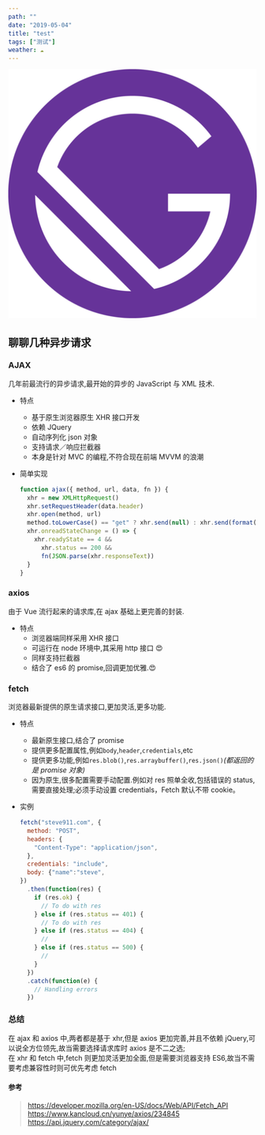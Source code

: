 ```yaml
---
path: ""
date: "2019-05-04"
title: "test"
tags: ["测试"]
weather: ☁️
---
```


![dd](../images/gatsby-icon.png)

## 聊聊几种异步请求

### AJAX

几年前最流行的异步请求,最开始的异步的 JavaScript 与 XML 技术.

- 特点
  - 基于原生浏览器原生 XHR 接口开发
  - 依赖 JQuery
  - 自动序列化 json 对象
  - 支持请求／响应拦截器
  - 本身是针对 MVC 的编程,不符合现在前端 MVVM 的浪潮
- 简单实现

  ```js
  function ajax({ method, url, data, fn }) {
    xhr = new XMLHttpRequest()
    xhr.setRequestHeader(data.header)
    xhr.open(method, url)
    method.toLowerCase() == "get" ? xhr.send(null) : xhr.send(format(data.body)) //format 根据content-type执行,包括序列化,格式化
    xhr.onreadStateChange = () => {
      xhr.readyState == 4 &&
        xhr.status == 200 &&
        fn(JSON.parse(xhr.responseText))
    }
  }
  ```

### axios

由于 Vue 流行起来的请求库,在 ajax 基础上更完善的封装.

- 特点
  - 浏览器端同样采用 XHR 接口
  - 可运行在 node 环境中,其采用 http 接口 😍
  - 同样支持拦截器
  - 结合了 es6 的 promise,回调更加优雅.😍

### fetch

浏览器最新提供的原生请求接口,更加灵活,更多功能.

- 特点

  - 最新原生接口,结合了 promise
  - 提供更多配置属性,例如`body`,`header`,`credentials`,etc
  - 提供更多功能,例如`res.blob()`,`res.arraybuffer()`,`res.json()`_(都返回的是 promise 对象)_
  - 因为原生,很多配置需要手动配置.例如对 res 照单全收,包括错误的 status,需要直接处理;必须手动设置 credentials，Fetch 默认不带 cookie。

- 实例

  ```js
  fetch("steve911.com", {
    method: "POST",
    headers: {
      "Content-Type": "application/json",
    },
    credentials: "include",
    body: {"name":"steve",
  })
    .then(function(res) {
      if (res.ok) {
        // To do with res
      } else if (res.status == 401) {
        // To do with res
      } else if (res.status == 404) {
        //
      } else if (res.status == 500) {
        //
      }
    })
    .catch(function(e) {
      // Handling errors
    })
  ```

### 总结

在 ajax 和 axios 中,两者都是基于 xhr,但是 axios 更加完善,并且不依赖 jQuery,可以说全方位领先,故当需要选择请求库时 axios 是不二之选;  
在 xhr 和 fetch 中,fetch 则更加灵活更加全面,但是需要浏览器支持 ES6,故当不需要考虑兼容性时则可优先考虑 fetch

#### 参考

> https://developer.mozilla.org/en-US/docs/Web/API/Fetch_API  
> https://www.kancloud.cn/yunye/axios/234845  
> https://api.jquery.com/category/ajax/
